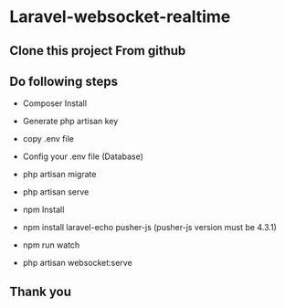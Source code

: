 # Laravel-websocket-realtime
## Clone this project From github 
## Do following steps
* Composer Install
* Generate php artisan key
* copy .env file
* Config your .env file (Database)
* php artisan migrate
* php artisan serve

* npm Install
* npm install laravel-echo pusher-js (pusher-js version must be 4.3.1)
* npm run watch

* php artisan websocket:serve

## Thank you
